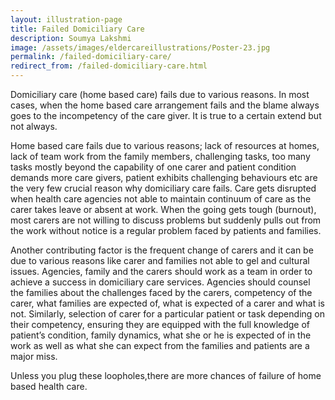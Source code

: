 ```yaml
---
layout: illustration-page
title: Failed Domiciliary Care
description: Soumya Lakshmi
image: /assets/images/eldercareillustrations/Poster-23.jpg
permalink: /failed-domiciliary-care/
redirect_from: /failed-domiciliary-care.html
---
```


Domiciliary care (home based care) fails due to various reasons. In most cases, when the home based care arrangement fails and the blame always goes to the incompetency of the care giver. It is true to a certain extend but not always.

Home based care fails due to various reasons; lack of resources at homes, lack of team work from the family members, challenging tasks, too many tasks mostly beyond the capability of one carer and patient condition demands more care givers, patient exhibits challenging behaviours etc are the very few crucial reason why domiciliary care fails. Care gets disrupted when health care agencies not able to maintain continuum of care as the carer takes leave or absent at work. When the going gets tough (burnout), most carers are not willing to discuss problems but suddenly pulls out from the work without notice is a regular problem faced by patients and families.

Another contributing factor is the frequent change of carers and it can be due to various reasons like carer and families not able to gel and cultural issues. Agencies, family and the carers should work as a team in order to achieve a success in domiciliary care services. Agencies should counsel the families about the challenges faced by the carers, competency of the carer, what families are expected of, what is expected of a carer and what is not. Similarly, selection of carer for a particular patient or task depending on their competency, ensuring they are equipped with the full knowledge of patient’s condition, family dynamics, what she or he is expected of in the work as well as what she can expect from the families and patients are a major miss.

Unless you plug these loopholes,there are more chances of failure of home based health care.
